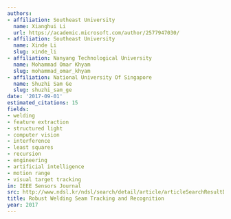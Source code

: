 ```yaml
---
authors:
- affiliation: Southeast University
  name: Xianghui Li
  url: https://academic.microsoft.com/author/2577947030/
- affiliation: Southeast University
  name: Xinde Li
  slug: xinde_li
- affiliation: Nanyang Technological University
  name: Mohammad Omar Khyam
  slug: mohammad_omar_khyam
- affiliation: National University Of Singapore
  name: Shuzhi Sam Ge
  slug: shuzhi_sam_ge
date: '2017-09-01'
estimated_citations: 15
fields:
- welding
- feature extraction
- structured light
- computer vision
- interference
- least squares
- recursion
- engineering
- artificial intelligence
- motion range
- visual target tracking
in: IEEE Sensors Journal
src: http://www.ndsl.kr/ndsl/search/detail/article/articleSearchResultDetail.do?cn=NART78308951
title: Robust Welding Seam Tracking and Recognition
year: 2017
---
```

